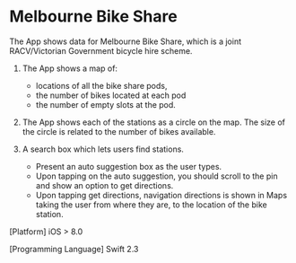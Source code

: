 Melbourne Bike Share
====================

The App shows data for Melbourne Bike Share, which is a joint RACV/Victorian Government bicycle hire scheme. 

1. The App shows a map of:
    - locations of all the bike share pods,
    - the number of bikes located at each pod
    - the number of empty slots at the pod.

2. The App shows each of the stations as a circle on the map. The size of the circle is related to the number of bikes available.

3. A search box which lets users find stations.
    - Present an auto suggestion box as the user types.
    - Upon tapping on the auto suggestion, you should scroll to the pin and show an option to get directions.
    - Upon tapping get directions, navigation directions is shown in Maps taking the user from where they are, to the location of the bike station.

[Platform] iOS > 8.0

[Programming Language] Swift 2.3

